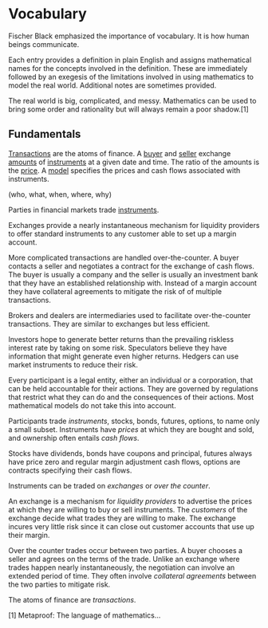 # Vocabulary

Fischer Black emphasized the importance of vocabulary.
It is how human beings communicate.

Each entry provides a definition in plain English and assigns mathematical
names for the concepts involved in the definition. These are immediately
followed by an exegesis of the limitations involved in using mathematics
to model the real world. Additional notes are sometimes provided.

The real world is big, complicated, and messy. Mathematics can be used
to bring some order and rationality but will always remain a poor shadow.[1]

## Fundamentals

[Transactions](transaction.md) are the atoms of finance. A
[buyer](buyer.md) and [seller](seller.md) exchange [amounts](amount.md)
of [instruments](instrument.md) at a given date and time. The ratio of
the amounts is the [price](price.md). A [model](model.md) specifies the
prices and cash flows associated with instruments.

(who, what, when, where, why)

Parties in financial markets trade [instruments](instrument.md).

Exchanges provide a nearly instantaneous mechanism for
liquidity providers to offer standard instruments to
any customer able to set up a margin account.

More complicated transactions are handled over-the-counter.
A buyer contacts a seller and negotiates a contract for the
exchange of cash flows. The buyer is usually a company and
the seller is usually an investment bank that they have an
established relationship with. Instead of a margin account
they have collateral agreements to mitigate the risk of
of multiple transactions.

Brokers and dealers are intermediaries used to facilitate
over-the-counter transactions. They are similar to exchanges
but less efficient.

Investors hope
to generate better returns than the prevailing riskless interest rate
by taking on some risk.  Speculators believe they have information that
might generate even higher returns. Hedgers can use market instruments
to reduce their risk.

Every participant is a legal entity, either an individual or a
corporation, that can be held accountable for their actions. They
are governed by regulations that restrict what they can do and the
consequences of their actions. Most mathematical models do not take
this into account. 

Participants trade _instruments_, stocks, bonds, futures, options, to
name only a small subset. Instruments have _prices_ at which they are
bought and sold, and ownership often entails _cash flows_.

Stocks have dividends, bonds have coupons and principal, futures always
have price zero and regular margin adjustment cash flows,
options are contracts specifying their cash flows.

Instruments can be traded on _exchanges_ or _over the counter_.

An exchange is a mechanism for _liquidity providers_ to advertise
the prices at which they are willing to buy or sell instruments.
The _customers_ of the exchange decide what trades they are willing
to make. The exchange incures very little risk since it can close
out customer accounts that use up their margin.

Over the counter trades occur between two parties. A buyer chooses
a seller and agrees on the terms of the trade. Unlike an exchange
where trades happen nearly instantaneously, the negotiation can
involve an extended period of time. They often involve _collateral
agreements_ between the two parties to mitigate risk.


The atoms of finance are _transactions_.

[1] Metaproof: The language of mathematics...
